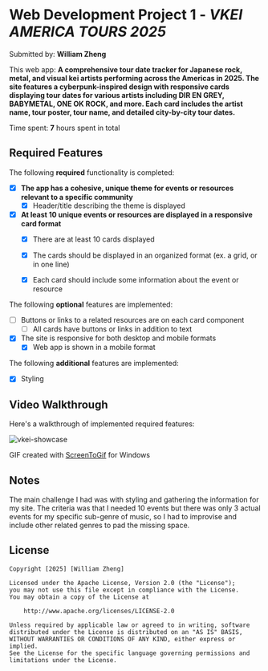 # Web Development Project 1 - *VKEI AMERICA TOURS 2025*

Submitted by: **William Zheng**

This web app: **A comprehensive tour date tracker for Japanese rock, metal, and visual kei artists performing across the Americas in 2025. The site features a cyberpunk-inspired design with responsive cards displaying tour dates for various artists including DIR EN GREY, BABYMETAL, ONE OK ROCK, and more. Each card includes the artist name, tour poster, tour name, and detailed city-by-city tour dates.**

Time spent: **7** hours spent in total

## Required Features

The following **required** functionality is completed:

- [x] **The app has a cohesive, unique theme for events or resources relevant to a specific community**
  - [x] Header/title describing the theme is displayed
- [x] **At least 10 unique events or resources are displayed in a responsive card format**
  - [x] There are at least 10 cards displayed 
  - [x] The cards should be displayed in an organized format (ex. a grid, or in one line)
  - [x] Each card should include some information about the event or resource


The following **optional** features are implemented:

- [ ] Buttons or links to a related resources are on each card component
  - [ ] All cards have buttons or links in addition to text
- [x] The site is responsive for both desktop and mobile formats
  - [x] Web app is shown in a mobile format

The following **additional** features are implemented:

* [x] Styling

## Video Walkthrough

Here's a walkthrough of implemented required features:

![vkei-showcase](https://github.com/user-attachments/assets/fc685f8b-c869-4d0a-b565-ae5cd664245f)

<!-- Replace this with whatever GIF tool you used! -->
GIF created with [ScreenToGif](https://www.screentogif.com/) for Windows

## Notes

The main challenge I had was with styling and gathering the information for my site. The criteria was that I needed 10 events but there was only 3 actual events for my specific sub-genre of music, so I had to improvise and include other related genres to pad the missing space.

## License

    Copyright [2025] [William Zheng]

    Licensed under the Apache License, Version 2.0 (the "License");
    you may not use this file except in compliance with the License.
    You may obtain a copy of the License at

        http://www.apache.org/licenses/LICENSE-2.0

    Unless required by applicable law or agreed to in writing, software
    distributed under the License is distributed on an "AS IS" BASIS,
    WITHOUT WARRANTIES OR CONDITIONS OF ANY KIND, either express or implied.
    See the License for the specific language governing permissions and
    limitations under the License.

